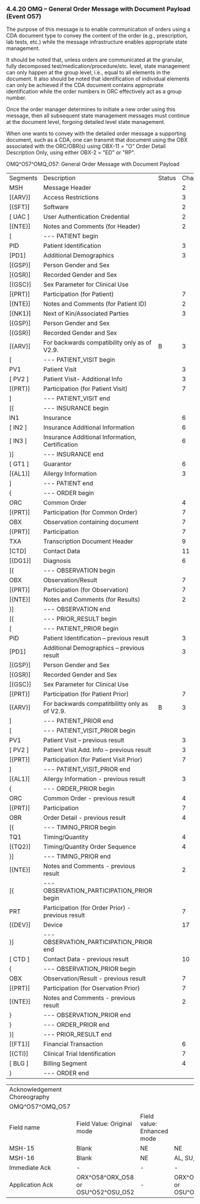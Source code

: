 ### 4.4.20 OMQ – General Order Message with Document Payload (Event O57)

The purpose of this message is to enable communication of orders using a CDA document type to convey the content of the order (e.g., prescription, lab tests, etc.) while the message infrastructure enables appropriate state management.

It should be noted that, unless orders are communicated at the granular, fully decomposed test/medication/procedure/etc. level, state management can only happen at the group level, i.e., equal to all elements in the document. It also should be noted that identification of individual elements can only be achieved if the CDA document contains appropriate identification while the order numbers in ORC effectively act as a group number.

Once the order manager determines to initiate a new order using this message, then all subsequent state management messages must continue at the document level, forgoing detailed level state management.

When one wants to convey with the detailed order message a supporting document, such as a CDA, one can transmit that document using the OBX associated with the ORC/OBR(s) using OBX-11 = "O" Order Detail Description Only, using either OBX-2 = "ED" or "RP".

OMQ^O57^OMQ_O57: General Order Message with Document Payload

|     |     |     |     |     |     |
| --- | --- | --- | --- | --- | --- |
| Segments | Description | Status | Chapter |  |  |
| MSH | Message Header |  | 2 |  |  |
| [\{ARV}] | Access Restrictions |  | 3 |  |  |
| [\{SFT}] | Software |  | 2 |  |  |
| [ UAC ] | User Authentication Credential |  | 2 |  |  |
| [\{NTE}] | Notes and Comments (for Header) |  | 2 |  |  |
| [ | --- PATIENT begin |  |  |  |  |
| PID | Patient Identification |  | 3 |  |  |
| [PD1] | Additional Demographics |  | 3 |  |  |
| [\{GSP}] | Person Gender and Sex |  |  | 3 |  |
| [\{GSR}] | Recorded Gender and Sex |  |  | 3 |  |
| [\{GSC}] | Sex Parameter for Clinical Use |  |  | 3 |  |
| [\{PRT}] | Participation (for Patient) |  | 7 |  |  |
| [\{NTE}] | Notes and Comments (for Patient ID) |  | 2 |  |  |
| [\{NK1}] | Next of Kin/Associated Parties |  | 3 |  |  |
| [\{GSP}] | Person Gender and Sex |  |  | 3 |  |
| [\{GSR}] | Recorded Gender and Sex |  |  | 3 |  |
| [\{ARV}] | For backwards compatibility only as of V2.9. | B | 3 |  |  |
| [ | --- PATIENT_VISIT begin |  |  |  |  |
| PV1 | Patient Visit |  | 3 |  |  |
| [ PV2 ] | Patient Visit- Additional Info |  | 3 |  |  |
| [\{PRT}] | Participation (for Patient Visit) |  | 7 |  |  |
| ] | --- PATIENT_VISIT end |  |  |  |  |
| [\{ | --- INSURANCE begin |  |  |  |  |
| IN1 | Insurance |  | 6 |  |  |
| [ IN2 ] | Insurance Additional Information |  | 6 |  |  |
| [ IN3 ] | Insurance Additional Information, Certification |  | 6 |  |  |
| }] | --- INSURANCE end |  |  |  |  |
| [ GT1 ] | Guarantor |  | 6 |  |  |
| [\{AL1}] | Allergy Information |  | 3 |  |  |
| ] | --- PATIENT end |  |  |  |  |
| \{ | --- ORDER begin |  |  |  |  |
| ORC | Common Order |  | 4 |  |  |
| [\{PRT}] | Participation (for Common Order) |  | 7 |  |  |
| OBX | Observation containing document |  | 7 |  |  |
| [\{PRT}] | Participation |  | 7 |  |  |
| TXA | Transcription Document Header |  | 9 |  |  |
| [CTD] | Contact Data |  | 11 |  |  |
| [\{DG1}] | Diagnosis |  | 6 |  |  |
| [\{ | --- OBSERVATION begin |  |  |  |  |
| OBX | Observation/Result |  | 7 |  |  |
| [\{PRT}] | Participation (for Observation) |  | 7 |  |  |
| [\{NTE}] | Notes and Comments (for Results) |  | 2 |  |  |
| }] | --- OBSERVATION end |  |  |  |  |
| [\{ | --- PRIOR_RESULT begin |  |  |  |  |
| [ | --- PATIENT_PRIOR begin |  |  |  |  |
| PID | Patient Identification – previous result |  | 3 |  |  |
| [PD1] | Additional Demographics – previous result |  | 3 |  |  |
| [\{GSP}] | Person Gender and Sex |  |  | 3 |  |
| [\{GSR}] | Recorded Gender and Sex |  |  | 3 |  |
| [\{GSC}] | Sex Parameter for Clinical Use |  |  | 3 |  |
| [\{PRT}] | Participation (for Patient Prior) |  | 7 |  |  |
| [\{ARV}] | For backwards compatitbilitty only as of V2.9. | B | 3 |  |  |
| ] | --- PATIENT_PRIOR end |  |  |  |  |
| [ | --- PATIENT_VISIT_PRIOR begin |  |  |  |  |
| PV1 | Patient Visit – previous result |  | 3 |  |  |
| [ PV2 ] | Patient Visit Add. Info – previous result |  | 3 |  |  |
| [\{PRT}] | Participation (for Patient Visit Prior) |  | 7 |  |  |
| ] | --- PATIENT_VISIT_PRIOR end |  |  |  |  |
| [\{AL1}] | Allergy Information - previous result |  | 3 |  |  |
| \{ | --- ORDER_PRIOR begin |  |  |  |  |
| ORC | Common Order - previous result |  | 4 |  |  |
| [\{PRT}] | Participation |  | 7 |  |  |
| OBR | Order Detail - previous result |  | 4 |  |  |
| [\{ | --- TIMING_PRIOR begin |  |  |  |  |
| TQ1 | Timing/Quantity |  | 4 |  |  |
| [\{TQ2}] | Timing/Quantity Order Sequence |  | 4 |  |  |
| }] | --- TIMING_PRIOR end |  |  |  |  |
| [\{NTE}] | Notes and Comments - previous result |  | 2 |  |  |
| [\{ | --- OBSERVATION_PARTICIPATION_PRIOR begin |  |  |  |  |
| PRT | Participation (for Order Prior) - previous result |  | 7 |  |  |
| [\{DEV}] | Device |  | 17 |  |  |
| }] | --- OBSERVATION_PARTICIPATION_PRIOR end |  |  |  |  |
| [ CTD ] | Contact Data - previous result |  | 10 |  |  |
| \{ | --- OBSERVATION_PRIOR begin |  |  |  |  |
| OBX | Observation/Result - previous result |  | 7 |  |  |
| [\{PRT}] | Participation (for Oservation Prior) |  | 7 |  |  |
| [\{NTE}] | Notes and Comments - previous result |  | 2 |  |  |
| } | --- OBSERVATION_PRIOR end |  |  |  |  |
| } | --- ORDER_PRIOR end |  |  |  |  |
| }] | --- PRIOR_RESULT end |  |  |  |  |
| [\{FT1}] | Financial Transaction |  | 6 |  |  |
| [\{CTI}] | Clinical Trial Identification |  | 7 |  |  |
| [ BLG ] | Billing Segment |  | 4 |  |  |
| } | --- ORDER end |  |  |  |  |

|     |     |     |     |     |
| --- | --- | --- | --- | --- |
| Acknowledgement Choreography |  |  |  |  |
| OMQ^O57^OMQ_O57 |  |  |  |  |
| Field name | Field Value: Original mode | Field value: Enhanced mode |  |  |
| MSH-15 | Blank | NE | NE | AL, SU, ER |
| MSH-16 | Blank | NE | AL, SU, ER | AL, SU, ER |
| Immediate Ack | - | - | - | ACK^O57^ACK |
| Application Ack | ORX^O58^ORX_O58 or<br> OSU^O52^OSU_O52 | - | ORX^O58^ORX_O58 or<br> OSU^O52^OSU_O52 | ORX^O58^ORX_O58 or<br> OSU^O52^OSU_O52 |

